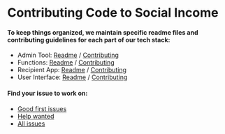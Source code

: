 # Contributing Code to Social Income

#### To keep things organized, we maintain specific readme files and contributing guidelines for each part of our tech stack:

- Admin Tool: [Readme](../main/admin/README.md) /
  [Contributing](../main/admin/CONTRIBUTING.md)
- Functions: [Readme](../main/functions/README.md) /
  [Contributing](../main/functions/CONTRIBUTING.md)
- Recipient App: [Readme](../main/recipients_app/README.md) /
  [Contributing](../main/recipients_app/CONTRIBUTING.md)
- User Interface: [Readme](../main/ui/README.md) /
  [Contributing](../main/ui/CONTRIBUTING.md)

#### Find your issue to work on:

- [Good first issues](https://github.com/socialincome-san/public/contribute)
- [Help wanted](https://github.com/socialincome-san/public/issues?q=is%3Aopen+is%3Aissue+label%3A%22good+first+issue%22)
- [All issues](https://github.com/socialincome-san/public/issues?q=is%3Aopen+is%3Aissue)
